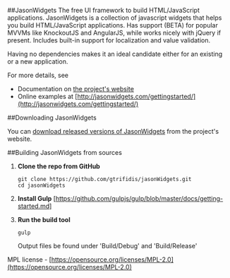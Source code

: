 ##JasonWidgets
The free UI framework to build HTML/JavaScript applications.
JasonWidgets is a collection of javascript widgets that helps you build HTML/JavaScript applications.
Has support (BETA) for popular MVVMs like KnockoutJS and AngularJS, while works nicely with jQuery if present.
Includes built-in support for localization and value validation.

Having no dependencies makes it an ideal candidate either for an existing or a new application.

 

For more details, see

 * Documentation on [the project's website](http://jasonwidgets.com/documentation/index.html)
 * Online examples at [http://jasonwidgets.com/gettingstarted/](http://jasonwidgets.com/gettingstarted/)

##Downloading JasonWidgets

You can [download released versions of JasonWidgets](http://jasonwidgets.com/downloads/) from the project's website.

##Building JasonWidgets from sources
 1. **Clone the repo from GitHub**

        git clone https://github.com/gtrifidis/jasonWidgets.git
        cd jasonWidgets
 
 2. **Install Gulp**
	[https://github.com/gulpjs/gulp/blob/master/docs/getting-started.md]
	
 3. **Run the build tool**
 
        gulp
	
	Output files be found under 'Build/Debug' and 'Build/Release'
	
MPL license - [https://opensource.org/licenses/MPL-2.0](https://opensource.org/licenses/MPL-2.0)
